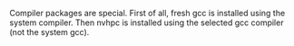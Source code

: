 
Compiler packages are special. First of all, fresh gcc is installed using the system compiler. Then nvhpc is
installed using the selected gcc compiler (not the system gcc).
